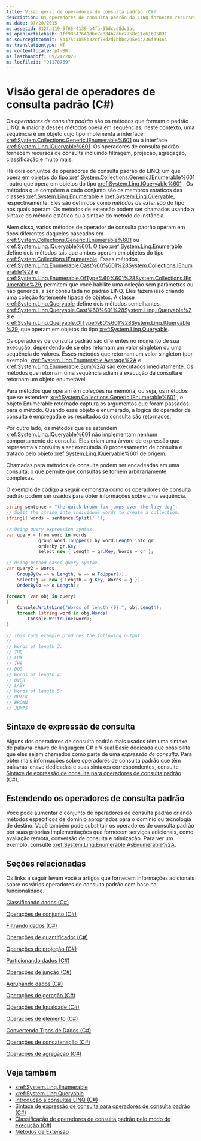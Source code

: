 ```yaml
---
title: Visão geral de operadores de consulta padrão (C#)
description: Os operadores de consulta padrão do LINQ fornecem recursos de consulta, incluindo filtragem, projeção, agregação e classificação em C#.
ms.date: 07/20/2015
ms.assetid: 812fa119-5f65-4139-b4fa-55dccd8dc3ac
ms.openlocfilehash: 1ff98e47641dbe7a884b7d6c7758c1fe61b95091
ms.sourcegitcommit: 5b475c1855b32cf78d2d1bbb4295e4c236f39464
ms.translationtype: MT
ms.contentlocale: pt-BR
ms.lasthandoff: 09/24/2020
ms.locfileid: "91178769"
---
```

# <a name="standard-query-operators-overview-c"></a>Visão geral de operadores de consulta padrão (C#)

Os *operadores de consulta padrão* são os métodos que formam o padrão LINQ. A maioria desses métodos opera em sequências; neste contexto, uma sequência é um objeto cujo tipo implementa a interface <xref:System.Collections.Generic.IEnumerable%601> ou a interface <xref:System.Linq.IQueryable%601>. Os operadores de consulta padrão fornecem recursos de consulta incluindo filtragem, projeção, agregação, classificação e muito mais.  
  
 Há dois conjuntos de operadores de consulta padrão do LINQ: um que opera em objetos do tipo <xref:System.Collections.Generic.IEnumerable%601> , outro que opera em objetos do tipo <xref:System.Linq.IQueryable%601> . Os métodos que compõem a cada conjunto são os membros estáticos das classes <xref:System.Linq.Enumerable> e <xref:System.Linq.Queryable>, respectivamente. Eles são definidos como *métodos de extensão* do tipo nos quais operam. Os métodos de extensão podem ser chamados usando a sintaxe do método estático ou a sintaxe do método de instância.  
  
 Além disso, vários métodos de operador de consulta padrão operam em tipos diferentes daqueles baseados em <xref:System.Collections.Generic.IEnumerable%601> ou <xref:System.Linq.IQueryable%601>. O tipo <xref:System.Linq.Enumerable> define dois métodos tais que ambos operam em objetos do tipo <xref:System.Collections.IEnumerable>. Esses métodos, <xref:System.Linq.Enumerable.Cast%60%601%28System.Collections.IEnumerable%29> e <xref:System.Linq.Enumerable.OfType%60%601%28System.Collections.IEnumerable%29>, permitem que você habilite uma coleção sem parâmetros ou não genérica, a ser consultada no padrão LINQ. Eles fazem isso criando uma coleção fortemente tipada de objetos. A classe <xref:System.Linq.Queryable> define dois métodos semelhantes, <xref:System.Linq.Queryable.Cast%60%601%28System.Linq.IQueryable%29> e <xref:System.Linq.Queryable.OfType%60%601%28System.Linq.IQueryable%29>, que operam em objetos do tipo <xref:System.Linq.Queryable>.  
  
 Os operadores de consulta padrão são diferentes no momento de sua execução, dependendo de se eles retornam um valor singleton ou uma sequência de valores. Esses métodos que retornam um valor singleton (por exemplo, <xref:System.Linq.Enumerable.Average%2A> e <xref:System.Linq.Enumerable.Sum%2A>) são executados imediatamente. Os métodos que retornam uma sequência adiam a execução da consulta e retornam um objeto enumerável.  
  
 Para métodos que operam em coleções na memória, ou seja, os métodos que se estendem <xref:System.Collections.Generic.IEnumerable%601> , o objeto Enumerable retornado captura os argumentos que foram passados para o método. Quando esse objeto é enumerado, a lógica do operador de consulta é empregada e os resultados da consulta são retornados.  
  
 Por outro lado, os métodos que se estendem <xref:System.Linq.IQueryable%601> não implementam nenhum comportamento de consulta. Eles criam uma árvore de expressão que representa a consulta a ser executada. O processamento de consulta é tratado pelo objeto <xref:System.Linq.IQueryable%601> de origem.  
  
 Chamadas para métodos de consulta podem ser encadeadas em uma consulta, o que permite que consultas se tornem arbitrariamente complexas.  
  
 O exemplo de código a seguir demonstra como os operadores de consulta padrão podem ser usados para obter informações sobre uma sequência.  
  
```csharp  
string sentence = "the quick brown fox jumps over the lazy dog";  
// Split the string into individual words to create a collection.  
string[] words = sentence.Split(' ');  
  
// Using query expression syntax.  
var query = from word in words  
            group word.ToUpper() by word.Length into gr  
            orderby gr.Key  
            select new { Length = gr.Key, Words = gr };  
  
// Using method-based query syntax.  
var query2 = words.  
    GroupBy(w => w.Length, w => w.ToUpper()).  
    Select(g => new { Length = g.Key, Words = g }).  
    OrderBy(o => o.Length);  
  
foreach (var obj in query)  
{  
    Console.WriteLine("Words of length {0}:", obj.Length);  
    foreach (string word in obj.Words)  
        Console.WriteLine(word);  
}  
  
// This code example produces the following output:  
//  
// Words of length 3:  
// THE  
// FOX  
// THE  
// DOG  
// Words of length 4:  
// OVER  
// LAZY  
// Words of length 5:  
// QUICK  
// BROWN  
// JUMPS
```  
  
## <a name="query-expression-syntax"></a>Sintaxe de expressão de consulta  

 Alguns dos operadores de consulta padrão mais usados têm uma sintaxe de palavra-chave de linguagem C# e Visual Basic dedicada que possibilita que eles sejam chamados como parte de uma *expressão* *de consulta*. Para obter mais informações sobre operadores de consulta padrão que têm palavras-chave dedicadas e suas sintaxes correspondentes, consulte [Sintaxe de expressão de consulta para operadores de consulta padrão (C#)](./query-expression-syntax-for-standard-query-operators.md).  
  
## <a name="extending-the-standard-query-operators"></a>Estendendo os operadores de consulta padrão  

 Você pode aumentar o conjunto de operadores de consulta padrão criando métodos específicos de domínio apropriados para o domínio ou tecnologia de destino. Você também pode substituir os operadores de consulta padrão por suas próprias implementações que fornecem serviços adicionais, como avaliação remota, conversão de consulta e otimização. Para ver um exemplo, consulte <xref:System.Linq.Enumerable.AsEnumerable%2A>.  
  
## <a name="related-sections"></a>Seções relacionadas  

 Os links a seguir levam você a artigos que fornecem informações adicionais sobre os vários operadores de consulta padrão com base na funcionalidade.  
  
 [Classificando dados (C#)](./sorting-data.md)  
  
 [Operações de conjunto (C#)](./set-operations.md)  
  
 [Filtrando dados (C#)](./filtering-data.md)  
  
 [Operações de quantificador (C#)](./quantifier-operations.md)  
  
 [Operações de projeção (C#)](./projection-operations.md)  
  
 [Particionando dados (C#)](./partitioning-data.md)  
  
 [Operações de junção (C#)](./join-operations.md)  
  
 [Agrupando dados (C#)](./grouping-data.md)  
  
 [Operações de geração (C#)](./generation-operations.md)  
  
 [Operações de Igualdade (C#)](./equality-operations.md)  
  
 [Operações de elemento (C#)](./element-operations.md)  
  
 [Convertendo Tipos de Dados (C#)](./converting-data-types.md)  
  
 [Operações de concatenação (C#)](./concatenation-operations.md)  
  
 [Operações de agregação (C#)](./aggregation-operations.md)  
  
## <a name="see-also"></a>Veja também

- <xref:System.Linq.Enumerable>
- <xref:System.Linq.Queryable>
- [Introdução a consultas LINQ (C#)](./introduction-to-linq-queries.md)
- [Sintaxe de expressão de consulta para operadores de consulta padrão (C#)](./query-expression-syntax-for-standard-query-operators.md)
- [Classificação de operadores de consulta padrão pelo modo de execução (C#)](./classification-of-standard-query-operators-by-manner-of-execution.md)
- [Métodos de Extensão](../../classes-and-structs/extension-methods.md)
